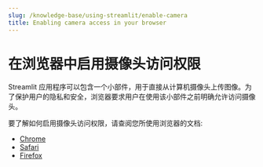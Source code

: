 ```yaml
---
slug: /knowledge-base/using-streamlit/enable-camera
title: Enabling camera access in your browser
---
```


# 在浏览器中启用摄像头访问权限

Streamlit 应用程序可以包含一个小部件，用于直接从计算机摄像头上传图像。为了保护用户的隐私和安全，浏览器要求用户在使用该小部件之前明确允许访问摄像头。

要了解如何启用摄像头访问权限，请查阅您所使用浏览器的文档:

- [Chrome](https://support.google.com/chrome/answer/2693767)
- [Safari](https://support.apple.com/guide/safari/websites-ibrwe2159f50/mac)
- [Firefox](https://support.mozilla.org/zh-CN/kb/how-manage-your-camera-and-microphone-permissions)